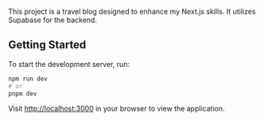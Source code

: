 This project is a travel blog designed to enhance my Next.js skills. It utilizes Supabase for the backend.

## Getting Started

To start the development server, run:

```bash
npm run dev
# or
pnpm dev
```

Visit [http://localhost:3000](http://localhost:3000) in your browser to view the application.
